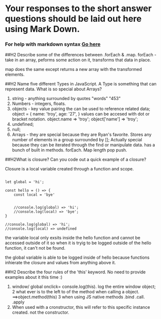 # Your responses to the short answer questions should be laid out here using Mark Down.
### For help with markdown syntax [Go here](https://github.com/adam-p/markdown-here/wiki/Markdown-Cheatsheet)

##H2 Describe some of the differences between .forEach & .map.
forEach - take in an array, peforms some action on it, transforms that data in place.

map does the same except returns a new array with the transformed elements.

##H2 Name five different Types in JavaScript. A Type is something that can represent data. What is so special about Arrays?
1. string - anything surrounded by quotes "words" "453"
2. Numbers - integers, floats.
3. objects - key value pairing the can be used to reference related data;
object = {
    name: 'troy',
    age: '27',
}
values can be accesed with dot or bracket notation.
object.name => 'troy';
object['name'] => 'troy';
4. undefined;
5. null;
6. Arrays - they are special because they are Ryan's favorite. Stores any number of elements in a group surrounded by [];
Actually special because they can be iterated through the find or manipulate data. has a bunch of built in methods. forEach. Map length pop push.


##H2What is closure? Can you code out a quick example of a closure?

Closure is a local variable created through a function and scope.
```

let global = 'hi';

const hello = () => {
    const local = 'bye'


    //console.log(global) => 'hi';
    //console.log(local) => 'bye';
}

//console.log(global) => 'hi';
//console.log(local) => undefined
```
the variable local only exsits inside the hello function and cannot be accessed outside of it so when it is tryig to be logged outside of the hello function, it can't not be found.

the global variable is able to be logged inside of hello because functions inhierate the closure and values from anything above it.



##H2 Describe the four rules of the 'this' keyword. No need to provide examples about it this time :)

1. window/ global onclick= console.log(this). log the entire window object;
2  what ever is to the left to of the method when calling a object. ==>object.method(this)
3 when using JS native methods .bind .call. .apply
4. When used with a cronstructor, this will refer to this specific instance created. not the constructor.








